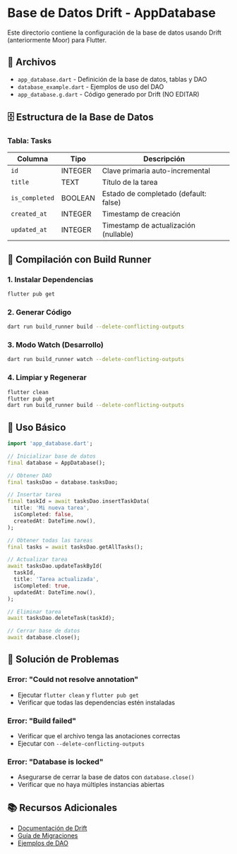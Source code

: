 # Base de Datos Drift - AppDatabase

Este directorio contiene la configuración de la base de datos usando Drift (anteriormente Moor) para Flutter.

## 📁 Archivos

- `app_database.dart` - Definición de la base de datos, tablas y DAO
- `database_example.dart` - Ejemplos de uso del DAO
- `app_database.g.dart` - Código generado por Drift (NO EDITAR)

## 🗄️ Estructura de la Base de Datos

### Tabla: Tasks
| Columna | Tipo | Descripción |
|---------|------|-------------|
| `id` | INTEGER | Clave primaria auto-incremental |
| `title` | TEXT | Título de la tarea |
| `is_completed` | BOOLEAN | Estado de completado (default: false) |
| `created_at` | INTEGER | Timestamp de creación |
| `updated_at` | INTEGER | Timestamp de actualización (nullable) |

## 🔧 Compilación con Build Runner

### 1. Instalar Dependencias
```bash
flutter pub get
```

### 2. Generar Código
```bash
dart run build_runner build --delete-conflicting-outputs
```

### 3. Modo Watch (Desarrollo)
```bash
dart run build_runner watch --delete-conflicting-outputs
```

### 4. Limpiar y Regenerar
```bash
flutter clean
flutter pub get
dart run build_runner build --delete-conflicting-outputs
```

## 📝 Uso Básico

```dart
import 'app_database.dart';

// Inicializar base de datos
final database = AppDatabase();

// Obtener DAO
final tasksDao = database.tasksDao;

// Insertar tarea
final taskId = await tasksDao.insertTaskData(
  title: 'Mi nueva tarea',
  isCompleted: false,
  createdAt: DateTime.now(),
);

// Obtener todas las tareas
final tasks = await tasksDao.getAllTasks();

// Actualizar tarea
await tasksDao.updateTaskById(
  taskId,
  title: 'Tarea actualizada',
  isCompleted: true,
  updatedAt: DateTime.now(),
);

// Eliminar tarea
await tasksDao.deleteTask(taskId);

// Cerrar base de datos
await database.close();
```

## 🚨 Solución de Problemas

### Error: "Could not resolve annotation"
- Ejecutar `flutter clean` y `flutter pub get`
- Verificar que todas las dependencias estén instaladas

### Error: "Build failed"
- Verificar que el archivo tenga las anotaciones correctas
- Ejecutar con `--delete-conflicting-outputs`

### Error: "Database is locked"
- Asegurarse de cerrar la base de datos con `database.close()`
- Verificar que no haya múltiples instancias abiertas

## 📚 Recursos Adicionales

- [Documentación de Drift](https://drift.simonbinder.eu/)
- [Guía de Migraciones](https://drift.simonbinder.eu/docs/getting-started/writing_queries/)
- [Ejemplos de DAO](https://drift.simonbinder.eu/docs/getting-started/writing_queries/#daos)
